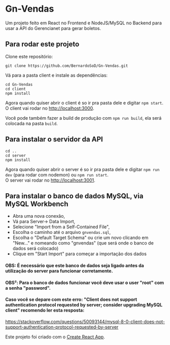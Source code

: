 # Gn-Vendas

Um projeto feito em React no Frontend e NodeJS/MySQL no Backend para usar a API do Gerencianet para gerar boletos.

## Para rodar este projeto

Clone este repositório:

```
git clone https://github.com/BernardoSoD/Gn-Vendas.git
```

Vá para a pasta client e instale as dependências:

```
cd Gn-Vendas
cd client
npm install
```
Agora quando quiser abrir o client é so ir pra pasta dele e digitar `npm start`. \
O client vai rodar no [http://localhost:3000](http://localhost:3000).

Você pode também fazer a build de produção com `npm run build`, ela será colocada na pasta `build`.

## Para instalar o servidor da API

```
cd ..
cd server
npm install
```

Agora quando quiser abrir o server é so ir pra pasta dele e digitar `npm run dev` (para rodar com nodemon) ou `npm run start`. \
O server vai rodar no [http://localhost:3001](http://localhost:3001).

## Para instalar o banco de dados MySQL, via MySQL Workbench

- Abra uma nova conexão,
- Vá para Server-> Data Import,
- Selecione "Import from a Self-Contained File",
- Escolha o caminho até o arquivo `gnvendas.sql`,
- Escolha o "Default Target Schema" ou crie um novo clicando em "New..." e nomeando como "gnvendas" (que será onde o banco de dados será colocado) 
- Clique em "Start Import" para começar a importação dos dados
#### OBS: É necessário que este banco de dados seja ligado antes da utilização do server para funcionar corretamente.

#### OBS²: Para o banco de dados funcionar você deve usar o user "root" com a senha "password".

#### Caso você se depare com este erro: "Client does not support authentication protocol requested by server; consider upgrading MySQL client" recomendo ler esta resposta:
https://stackoverflow.com/questions/50093144/mysql-8-0-client-does-not-support-authentication-protocol-requested-by-server

Este projeto foi criado com o [Create React App](https://github.com/facebook/create-react-app).
